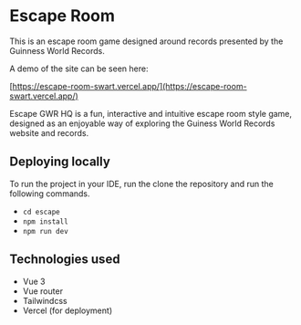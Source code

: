 # Escape Room

This is an escape room game designed around records presented by the Guinness World Records. 

A demo of the site can be seen here:

[https://escape-room-swart.vercel.app/](https://escape-room-swart.vercel.app/)

Escape GWR HQ is a fun, interactive and intuitive escape room style game, designed as an enjoyable way of exploring the Guiness World Records website and records. 

## Deploying locally

To run the project in your IDE, run the clone the repository and run the following commands. 
- `cd escape`
- `npm install`
- `npm run dev`

## Technologies used

- Vue 3 
- Vue router
- Tailwindcss
- Vercel (for deployment)
